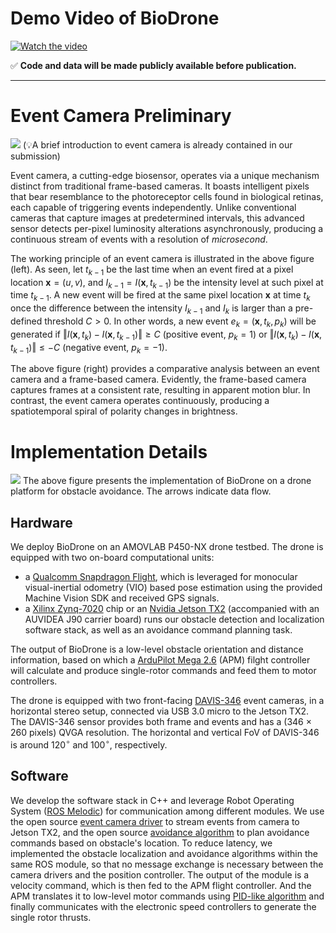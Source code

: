 # Demo Video of BioDrone

[![Watch the video](https://github.com/Event4Drone/BioDrone/blob/main/IMG/teaser.png)](https://youtu.be/Wt1sbAhmx9g)

✅ **Code and data will be made publicly available before publication.**

---
# Event Camera Preliminary
![](https://github.com/Event4Drone/BioDrone/blob/main/IMG/event-principle.png)
(💡A brief introduction to event camera is already contained in our submission)

Event camera, a cutting-edge biosensor, operates via a unique mechanism distinct from traditional frame-based cameras. It boasts intelligent pixels that bear resemblance to the photoreceptor cells found in biological retinas, each capable of triggering events independently. 
Unlike conventional cameras that capture images at predetermined intervals, this advanced sensor detects per-pixel luminosity alterations asynchronously, producing a continuous stream of events with a resolution of *microsecond*.

The working principle of an event camera is illustrated in the above figure (left). 
As seen, let $t_{k-1}$ be the last time when an event fired at a pixel location $\boldsymbol{x} = (u, v)$, and $I_{k-1} = I(\boldsymbol{x}, t_{k-1})$ be the intensity level at such pixel at time $t_{k-1}$. 
A new event will be fired at the same pixel location $\boldsymbol{x}$ at time $t_k$ once the difference between the intensity $I_{k-1}$ and $I_k$ is larger than a pre-defined threshold $C > 0$. 
In other words, a new event $e_k = (\boldsymbol{x}, t_k, p_k)$ will be generated if $\Vert I(\boldsymbol{x}, t_{k}) - I(\boldsymbol{x}, t_{k-1}) \Vert \ge C$ (positive event, $p_k=1$) or $\Vert I(\boldsymbol{x}, t_{k}) - I(\boldsymbol{x}, t_{k-1}) \Vert \le -C$ (negative event, $p_k=-1$).

The above figure (right) provides a comparative analysis between an event camera and a frame-based camera. Evidently, the frame-based camera captures frames at a consistent rate, resulting in apparent motion blur. In contrast, the event camera operates continuously, producing a spatiotemporal spiral of polarity changes in brightness.



# Implementation Details
![](https://github.com/Event4Drone/BioDrone/blob/main/IMG/implementation.png)
The above figure presents the implementation of BioDrone on a drone platform for obstacle avoidance.
The arrows indicate data flow.

## Hardware

We deploy BioDrone on an AMOVLAB P450-NX drone testbed.
The drone is equipped with two on-board computational units:

* a [Qualcomm Snapdragon Flight](https://developer.qualcomm.com/hardware/qualcomm-flight-rb5), which is leveraged for monocular visual-inertial odometry (VIO) based pose estimation using the provided Machine Vision SDK and received GPS signals.
* a [Xilinx Zynq-7020](https://www.xilinx.com/products/boards-and-kits/1-571ww1.html) chip or an [Nvidia Jetson TX2](https://developer.nvidia.com/embedded/jetson-tx2) (accompanied with an AUVIDEA J90 carrier board) runs our obstacle detection and localization software stack, as well as an avoidance command planning task.

The output of BioDrone is a low-level obstacle orientation and distance information, based on which a [ArduPilot Mega 2.6](https://www.ardupilot.co.uk/) (APM) filght controller will calculate and produce single-rotor commands and feed them to motor controllers.

The drone is equipped with two front-facing [DAVIS-346](https://inivation.com/wp-content/uploads/2019/08/DAVIS346.pdf) event cameras, in a horizontal stereo setup, connected via USB 3.0 micro to the Jetson TX2.
The DAVIS-346 sensor provides both frame and events and has a (346 $\times$ 260 pixels) QVGA resolution.
The horizontal and vertical FoV of DAVIS-346 is around $120^\circ$ and $100^\circ$, respectively.

## Software
We develop the software stack in C++ and leverage Robot Operating System ([ROS Melodic](http://wiki.ros.org/melodic)) for communication among different modules.
We use the open source [event camera driver](https://github.com/uzh-rpg/rpg_dvs_ros) to stream events from camera to Jetson TX2, and the open source [avoidance algorithm](https://github.com/hku-mars/dyn_small_obs_avoidance) to plan avoidance commands based on obstacle's location.
To reduce latency, we implemented the obstacle localization and avoidance algorithms within the same ROS module, so that no message exchange is necessary between the camera drivers and the position controller.
The output of the module is a velocity command, which is then fed to the APM flight controller.
And the APM translates it to low-level motor commands using [PID-like algorithm](https://github.com/prgumd/EVDodgeNet) and finally communicates with the electronic speed controllers to generate the single rotor thrusts. 
